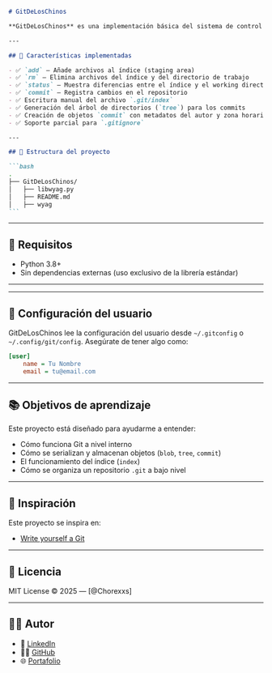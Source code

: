 ````markdown
# GitDeLosChinos

**GitDeLosChinos** es una implementación básica del sistema de control de versiones Git, desarrollada completamente en Python. Este proyecto busca replicar las funcionalidades fundamentales de Git desde cero, permitiendo comprender y manipular su estructura interna (índice, árboles, commits) sin depender del binario de Git.

---

## 🚀 Características implementadas

- ✅ `add` – Añade archivos al índice (staging area)
- ✅ `rm` – Elimina archivos del índice y del directorio de trabajo
- ✅ `status` – Muestra diferencias entre el índice y el working directory
- ✅ `commit` – Registra cambios en el repositorio
- ✅ Escritura manual del archivo `.git/index`
- ✅ Generación del árbol de directorios (`tree`) para los commits
- ✅ Creación de objetos `commit` con metadatos del autor y zona horaria
- ✅ Soporte parcial para `.gitignore`

---

## 📁 Estructura del proyecto

```bash
.
├── GitDeLosChinos/
│   ├── libwyag.py
│   ├── README.md
│   ├── wyag
```
````

---

## 🧪 Requisitos

- Python 3.8+
- Sin dependencias externas (uso exclusivo de la librería estándar)

---

---

## 👤 Configuración del usuario

GitDeLosChinos lee la configuración del usuario desde `~/.gitconfig` o `~/.config/git/config`. Asegúrate de tener algo como:

```ini
[user]
    name = Tu Nombre
    email = tu@email.com
```

---

## 📚 Objetivos de aprendizaje

Este proyecto está diseñado para ayudarme a entender:

- Cómo funciona Git a nivel interno
- Cómo se serializan y almacenan objetos (`blob`, `tree`, `commit`)
- El funcionamiento del índice (`index`)
- Cómo se organiza un repositorio `.git` a bajo nivel

---

## 🧠 Inspiración

Este proyecto se inspira en:

- [Write yourself a Git](https://wyag.thb.lt/)

---

## 📜 Licencia

MIT License © 2025 — [@Chorexxs]

---

## 🧑‍💻 Autor

- 💼 [LinkedIn](https://www.linkedin.com/in/oswaldo-fonseca-gonzalez/)
- 🧑‍💻 [GitHub](https://github.com/Chorexxs)
- 🌐 [Portafolio](https://chorexxs-portfolio.dev/)
